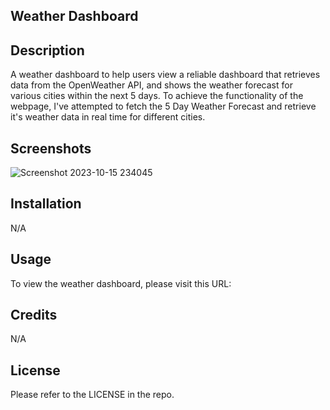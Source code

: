 ## Weather Dashboard

## Description
A weather dashboard to help users view a reliable dashboard that retrieves data from the OpenWeather API, and shows the weather forecast for various cities within the next 5 days. To achieve the functionality of the webpage, I've attempted to fetch the 5 Day Weather Forecast and retrieve it's weather data in real time for different cities. 
## Screenshots
![Screenshot 2023-10-15 234045](https://github.com/itsbbea/weather-dashboard/assets/137044035/59638295-adc3-4d8a-a3d0-1846c1c4f927)

## Installation
N/A

## Usage
To view the weather dashboard, please visit this URL:
## Credits
N/A

## License
Please refer to the LICENSE in the repo.
